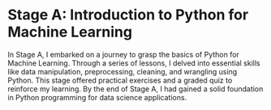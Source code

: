 # Stage A: Introduction to Python for Machine Learning

In Stage A, I embarked on a journey to grasp the basics of Python for Machine Learning. Through a series of lessons, I delved into essential skills like data manipulation, preprocessing, cleaning, and wrangling using Python. This stage offered practical exercises and a graded quiz to reinforce my learning. By the end of Stage A, I had gained a solid foundation in Python programming for data science applications.
